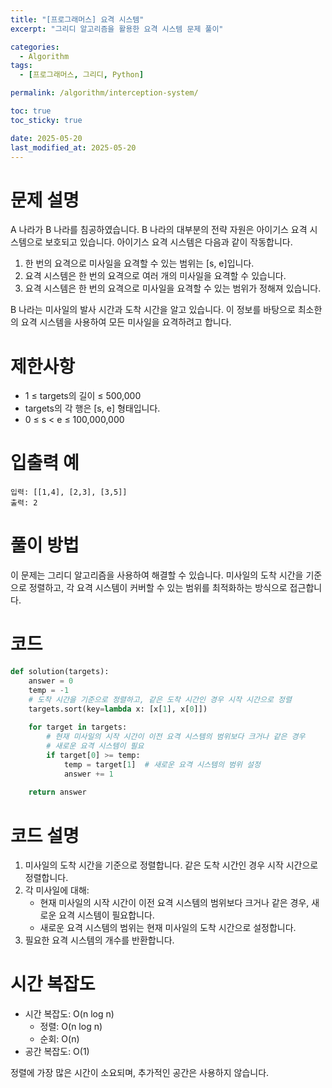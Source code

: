 ```yaml
---
title: "[프로그래머스] 요격 시스템"
excerpt: "그리디 알고리즘을 활용한 요격 시스템 문제 풀이"

categories:
  - Algorithm
tags:
  - [프로그래머스, 그리디, Python]

permalink: /algorithm/interception-system/

toc: true
toc_sticky: true

date: 2025-05-20
last_modified_at: 2025-05-20
---
```


# 문제 설명

A 나라가 B 나라를 침공하였습니다. B 나라의 대부분의 전략 자원은 아이기스 요격 시스템으로 보호되고 있습니다. 아이기스 요격 시스템은 다음과 같이 작동합니다.

1. 한 번의 요격으로 미사일을 요격할 수 있는 범위는 [s, e]입니다.
2. 요격 시스템은 한 번의 요격으로 여러 개의 미사일을 요격할 수 있습니다.
3. 요격 시스템은 한 번의 요격으로 미사일을 요격할 수 있는 범위가 정해져 있습니다.

B 나라는 미사일의 발사 시간과 도착 시간을 알고 있습니다. 이 정보를 바탕으로 최소한의 요격 시스템을 사용하여 모든 미사일을 요격하려고 합니다.

# 제한사항

- 1 ≤ targets의 길이 ≤ 500,000
- targets의 각 행은 [s, e] 형태입니다.
- 0 ≤ s < e ≤ 100,000,000

# 입출력 예

```
입력: [[1,4], [2,3], [3,5]]
출력: 2
```

# 풀이 방법

이 문제는 그리디 알고리즘을 사용하여 해결할 수 있습니다. 미사일의 도착 시간을 기준으로 정렬하고, 각 요격 시스템이 커버할 수 있는 범위를 최적화하는 방식으로 접근합니다.

# 코드

```python
def solution(targets):
    answer = 0
    temp = -1
    # 도착 시간을 기준으로 정렬하고, 같은 도착 시간인 경우 시작 시간으로 정렬
    targets.sort(key=lambda x: [x[1], x[0]])
    
    for target in targets:
        # 현재 미사일의 시작 시간이 이전 요격 시스템의 범위보다 크거나 같은 경우
        # 새로운 요격 시스템이 필요
        if target[0] >= temp:
            temp = target[1]  # 새로운 요격 시스템의 범위 설정
            answer += 1
    
    return answer
```

# 코드 설명

1. 미사일의 도착 시간을 기준으로 정렬합니다. 같은 도착 시간인 경우 시작 시간으로 정렬합니다.
2. 각 미사일에 대해:
   - 현재 미사일의 시작 시간이 이전 요격 시스템의 범위보다 크거나 같은 경우, 새로운 요격 시스템이 필요합니다.
   - 새로운 요격 시스템의 범위는 현재 미사일의 도착 시간으로 설정합니다.
3. 필요한 요격 시스템의 개수를 반환합니다.

# 시간 복잡도

- 시간 복잡도: O(n log n)
  - 정렬: O(n log n)
  - 순회: O(n)
- 공간 복잡도: O(1)

정렬에 가장 많은 시간이 소요되며, 추가적인 공간은 사용하지 않습니다. 